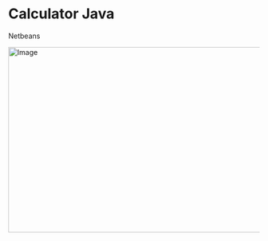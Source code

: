 # Calculator Java

Netbeans

<img width="514" height="373" alt="Image" src="https://github.com/user-attachments/assets/95b07b04-0842-4267-a529-308f13272f2e" />
